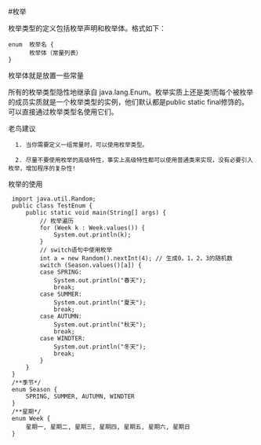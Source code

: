 

#枚举

枚举类型的定义包括枚举声明和枚举体。格式如下：
 ``` 
 enum  枚举名 {
       枚举体（常量列表）
 }
 ```
 枚举体就是放置一些常量
 
 
 
 所有的枚举类型隐性地继承自 java.lang.Enum。枚举实质上还是类!而每个被枚举的成员实质就是一个枚举类型的实例，他们默认都是public static final修饰的。可以直接通过枚举类型名使用它们。
 
 老鸟建议
 
      1. 当你需要定义一组常量时，可以使用枚举类型。
 
      2. 尽量不要使用枚举的高级特性，事实上高级特性都可以使用普通类来实现，没有必要引入枚举，增加程序的复杂性!


枚举的使用
``` 
 import java.util.Random;
 public class TestEnum {
     public static void main(String[] args) {
         // 枚举遍历
         for (Week k : Week.values()) {
             System.out.println(k);
         }
         // switch语句中使用枚举
         int a = new Random().nextInt(4); // 生成0，1，2，3的随机数
         switch (Season.values()[a]) {
         case SPRING:
             System.out.println("春天");
             break;
         case SUMMER:
             System.out.println("夏天");
             break;
         case AUTUMN:
             System.out.println("秋天");
             break;
         case WINDTER:
             System.out.println("冬天");
             break;
         }
     }
 }
 /**季节*/
 enum Season {
     SPRING, SUMMER, AUTUMN, WINDTER
 }
 /**星期*/
 enum Week {
     星期一, 星期二, 星期三, 星期四, 星期五, 星期六, 星期日
 }
 
 ``` 